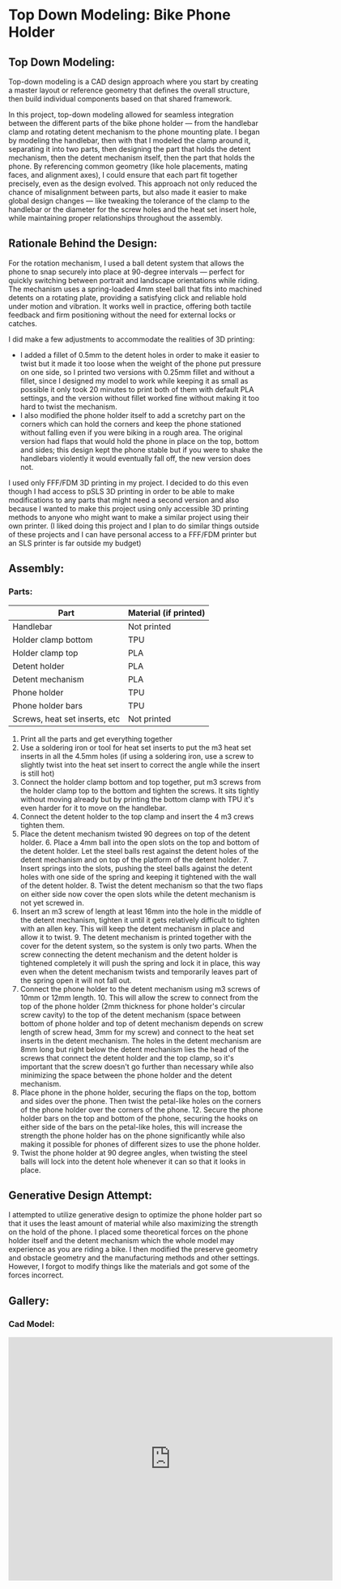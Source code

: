 # Top Down Modeling: Bike Phone Holder

## Top Down Modeling:
Top-down modeling is a CAD design approach where you start by creating a master layout or reference geometry that defines the overall structure, then build individual components based on that shared framework.

In this project, top-down modeling allowed for seamless integration between the different parts of the bike phone holder — from the handlebar clamp and rotating detent mechanism to the phone mounting plate.
I began by modeling the handlebar, then with that I modeled the clamp around it, separating it into two parts, then designing the part that holds the detent mechanism, then the detent mechanism itself, then the part that holds the phone.
By referencing common geometry (like hole placements, mating faces, and alignment axes), I could ensure that each part fit together precisely, even as the design evolved.
This approach not only reduced the chance of misalignment between parts, but also made it easier to make global design changes — like tweaking the tolerance of the clamp to the handlebar or the diameter for the screw holes and the heat set insert hole, while maintaining proper relationships throughout the assembly.

## Rationale Behind the Design:
For the rotation mechanism, I used a ball detent system that allows the phone to snap securely into place at 90-degree intervals — perfect for quickly switching between portrait and landscape orientations while riding. The mechanism uses a spring-loaded 4mm steel ball that fits into machined detents on a rotating plate, providing a satisfying click and reliable hold under motion and vibration. It works well in practice, offering both tactile feedback and firm positioning without the need for external locks or catches.

I did make a few adjustments to accommodate the realities of 3D printing: 
* I added a fillet of 0.5mm to the detent holes in order to make it easier to twist but it made it too loose when the weight of the phone put pressure on one side, so I printed two versions with 0.25mm fillet and without a fillet, since I designed my model to work while keeping it as small as possible it only took 20 minutes to print both of them with default PLA settings, and the version without fillet worked fine without making it too hard to twist the mechanism. 
* I also modified the phone holder itself to add a scretchy part on the corners which can hold the corners and keep the phone stationed without falling even if you were biking in a rough area. The original version had flaps that would hold the phone in place on the top, bottom and sides; this design kept the phone stable but if you were to shake the handlebars violently it would eventually fall off, the new version does not.

I used only FFF/FDM 3D printing in my project. I decided to do this even though I had access to pSLS 3D printing in order to be able to make modifications to any parts that might need a second version and also because I wanted to make this project using only accessible 3D printing methods to anyone who might want to make a similar project using their own printer. (I liked doing this project and I plan to do similar things outside of these projects and I can have personal access to a FFF/FDM printer but an SLS printer is far outside my budget)

## Assembly:
### Parts:
| Part | Material (if printed) |
| --- | --- |
| Handlebar | Not printed |
| Holder clamp bottom | TPU |
| Holder clamp top | PLA |
| Detent holder | PLA |
| Detent mechanism | PLA |
| Phone holder | TPU |
| Phone holder bars | TPU |
| Screws, heat set inserts, etc | Not printed |

1. Print all the parts and get everything together
2. Use a soldering iron or tool for heat set inserts to put the m3 heat set inserts in all the 4.5mm holes (if using a soldering iron, use a screw to slightly twist into the heat set insert to correct the angle while the insert is still hot)
3. Connect the holder clamp bottom and top together, put m3 screws from the holder clamp top to the bottom and tighten the screws. It sits tightly without moving already but by printing the bottom clamp with TPU it's even harder for it to move on the handlebar.
4. Connect the detent holder to the top clamp and insert the 4 m3 crews tighten them.
5. Place the detent mechanism twisted 90 degrees on top of the detent holder. 
   6. Place a 4mm ball into the open slots on the top and bottom of the detent holder. Let the steel balls rest against the detent holes of the detent mechanism and on top of the platform of the detent holder.
   7. Insert springs into the slots, pushing the steel balls against the detent holes with one side of the spring and keeping it tightened with the wall of the detent holder.
   8. Twist the detent mechanism so that the two flaps on either side now cover the open slots while the detent mechanism is not yet screwed in.
8. Insert an m3 screw of length at least 16mm into the hole in the middle of the detent mechanism, tighten it until it gets relatively difficult to tighten with an allen key. This will keep the detent mechanism in place and allow it to twist.
   9. The detent mechanism is printed together with the cover for the detent system, so the system is only two parts. When the screw connecting the detent mechanism and the detent holder is tightened completely it will push the spring and lock it in place, this way even when the detent mechanism twists and temporarily leaves part of the spring open it will not fall out.
9. Connect the phone holder to the detent mechanism using m3 screws of 10mm or 12mm length.
   10. This will allow the screw to connect from the top of the phone holder (2mm thickness for phone holder's circular screw cavity) to the top of the detent mechanism (space between bottom of phone holder and top of detent mechanism depends on screw length of screw head, 3mm for my screw) and connect to the heat set inserts in the detent mechanism. The holes in the detent mechanism are 8mm long but right below the detent mechanism lies the head of the screws that connect the detent holder and the top clamp, so it's important that the screw doesn't go further than necessary while also minimizing the space between the phone holder and the detent mechanism.
11. Place phone in the phone holder, securing the flaps on the top, bottom and sides over the phone. Then twist the petal-like holes on the corners of the phone holder over the corners of the phone.
    12. Secure the phone holder bars on the top and bottom of the phone, securing the hooks on either side of the bars on the petal-like holes, this will increase the strength the phone holder has on the phone significantly while also making it possible for phones of different sizes to use the phone holder.
13. Twist the phone holder at 90 degree angles, when twisting the steel balls will lock into the detent hole whenever it can so that it looks in place.

## Generative Design Attempt:
I attempted to utilize generative design to optimize the phone holder part so that it uses the least amount of material while also maximizing the strength on the hold of the phone. I placed some theoretical forces on the phone holder itself and the detent mechanism which the whole model may experience as you are riding a bike. I then modified the preserve geometry and obstacle geometry and the manufacturing methods and other settings. However, I forgot to modify things like the materials and got some of the forces incorrect.
## Gallery:
### Cad Model:
<iframe src="https://vanderbilt643.autodesk360.com/g/shares/SH286ddQT78850c0d8a46f88249f9d41794b?mode=embed" width="640" height="480" allowfullscreen="true" webkitallowfullscreen="true" mozallowfullscreen="true"  frameborder="0"></iframe>